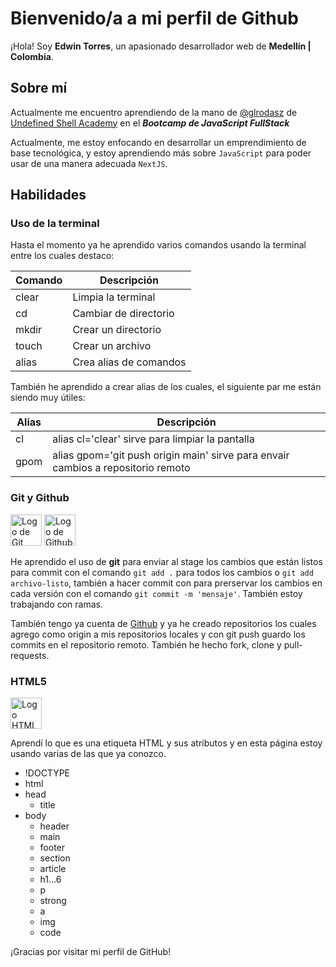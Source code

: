 # Bienvenido/a a mi perfil de Github

¡Hola! Soy **Edwin Torres**, un apasionado desarrollador web de **Medellín | Colombia**.

## Sobre mí
Actualmente me encuentro aprendiendo de la mano de [@glrodasz](https://github.com/glrodasz) de [Undefined Shell Academy](https://undefined.academy/) en el ***Bootcamp de JavaScript FullStack***

Actualmente, me estoy enfocando en desarrollar un emprendimiento de base tecnológica, y estoy aprendiendo más sobre `JavaScript` para poder usar de una manera adecuada `NextJS`.

## Habilidades
### Uso de la terminal
Hasta el momento ya he aprendido varios comandos usando la terminal entre los cuales destaco:

| Comando | Descripción |
| ------------- | ------------- |
| clear | Limpia la terminal |
| cd | Cambiar de directorio |
| mkdir | Crear un directorio |
| touch | Crear un archivo |
| alias | Crea alias de comandos |

También he aprendido a crear alias de los cuales, el siguiente par me están siendo muy útiles:

| Alias | Descripción |
| ------------- | ------------- |
| cl | alias cl='clear' sirve para limpiar la pantalla |
| gpom | alias gpom='git push origin main' sirve para envair cambios a repositorio remoto |

### Git y Github

<img src="https://cdn-icons-png.flaticon.com/512/52/52040.png" alt="Logo de Git" width="50"> <img src="https://cdn-icons-png.flaticon.com/512/25/25657.png" alt="Logo de Github" width="50">

He aprendido el uso de **git** para enviar al stage los cambios que están listos para commit con el comando `git add .` para todos los cambios o `git add archivo-listo`, también a hacer commit con para prerservar los cambios en cada versión con el comando `git commit -m 'mensaje'`. También estoy trabajando con ramas.

También tengo ya cuenta de [Github](https://github.com/edwintorres1605) y ya he creado repositorios los cuales agrego como origin a mis repositorios locales y con git push guardo los commits en el repositorio remoto. También he hecho fork, clone y pull-requests.

### HTML5

<img src="https://cdn-icons-png.flaticon.com/512/1216/1216733.png" alt="Logo HTML5" width="50">

Aprendí lo que es una etiqueta HTML y sus atributos y en esta página estoy usando varias de las que ya conozco.

- !DOCTYPE
- html
- head
  - title
- body
  - header
  - main
  - footer
  - section
  - article
  - h1...6
  - p
  - strong
  - a
  - img
  - code

¡Gracias por visitar mi perfil de GitHub!
